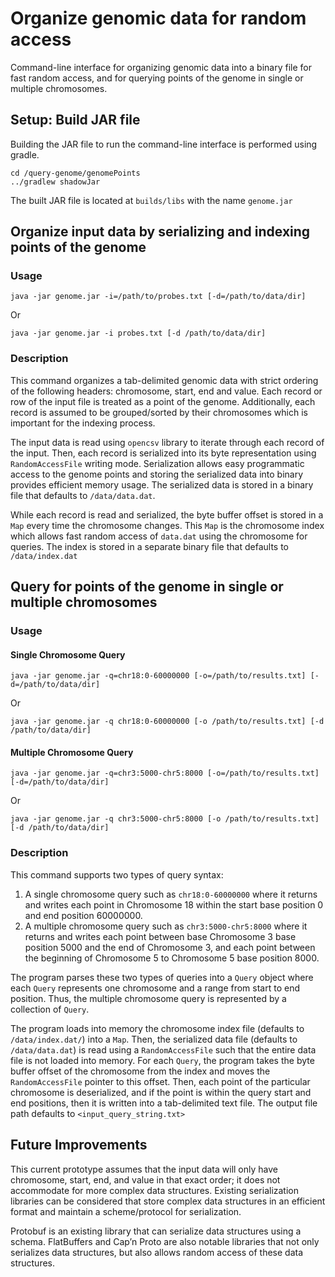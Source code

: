 # Organize genomic data for random access
Command-line interface for organizing genomic data into a binary file for fast random access, and for querying points of the genome in single or multiple chromosomes.

## Setup: Build JAR file
Building the JAR file to run the command-line interface is performed using gradle.

```
cd /query-genome/genomePoints
../gradlew shadowJar
```

The built JAR file is located at `builds/libs` with the name `genome.jar`

## Organize input data by serializing and indexing points of the genome
### Usage
`java -jar genome.jar -i=/path/to/probes.txt [-d=/path/to/data/dir]`

Or

`java -jar genome.jar -i probes.txt [-d /path/to/data/dir]`

### Description
This command organizes a tab-delimited genomic data with strict ordering of the following headers: chromosome, start, end and value. Each record or row of the input file is treated as a point of the genome. Additionally, each record is assumed to be grouped/sorted by their chromosomes which is important for the indexing process.

The input data is read using `opencsv` library to iterate through each record of the input. Then, each record is serialized into its byte representation using `RandomAccessFile` writing mode. Serialization allows easy programmatic access to the genome points and storing the serialized data into binary provides efficient memory usage.
The serialized data is stored in a binary file that defaults to `/data/data.dat`.

While each record is read and serialized, the byte buffer offset is stored in a `Map` every time the chromosome changes. This `Map` is the chromosome index which allows fast random access of `data.dat` using the chromosome for queries. 
The index is stored in a separate binary file that defaults to `/data/index.dat` 

## Query for points of the genome in single or multiple chromosomes
### Usage
#### Single Chromosome Query
`java -jar genome.jar -q=chr18:0-60000000 [-o=/path/to/results.txt] [-d=/path/to/data/dir]`

Or

`java -jar genome.jar -q chr18:0-60000000 [-o /path/to/results.txt] [-d /path/to/data/dir]`

#### Multiple Chromosome Query
`java -jar genome.jar -q=chr3:5000-chr5:8000 [-o=/path/to/results.txt] [-d=/path/to/data/dir]`

Or

`java -jar genome.jar -q chr3:5000-chr5:8000 [-o /path/to/results.txt] [-d /path/to/data/dir]`

### Description
This command supports two types of query syntax:
1) A single chromosome query such as `chr18:0-60000000` where it returns and writes each point in Chromosome 18 within the start base position 0 and end position 60000000.
2) A multiple chromosome query such as `chr3:5000-chr5:8000` where it returns and writes each point between base Chromosome 3 base position 5000 and the end of Chromosome 3, and each point between the beginning of Chromosome 5 to Chromosome 5 base position 8000.

The program parses these two types of queries into a `Query` object where each `Query` represents one chromosome and a range from start to end position. Thus, the multiple  chromosome query is represented by a collection of `Query`.

The program loads into memory the chromosome index file (defaults to `/data/index.dat/`) into a `Map`. Then, the serialized data file (defaults to `/data/data.dat`) is read using a `RandomAccessFile` such that the entire data file is not loaded into memory. For each `Query`, the program takes the byte buffer offset of the chromosome from the index and moves the `RandomAccessFile` pointer to this offset. Then, each point of the particular chromosome is deserialized, and if the point is within the query start and end positions, then it is written into a tab-delimited text file.
The output file path defaults to `<input_query_string.txt>`

## Future Improvements
This current prototype assumes that the input data will only have chromosome, start, end, and value in that exact order; it does not accommodate for more complex data structures. Existing serialization libraries can be considered that store complex data structures in an efficient format and maintain a scheme/protocol for serialization.

Protobuf is an existing library that can serialize data structures using a schema. FlatBuffers and Cap’n Proto are also notable libraries that not only serializes data structures, but also allows random access of these data structures.

